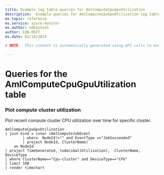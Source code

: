 ```yaml
---
title: Example log table queries for AmlComputeCpuGpuUtilization
description:  Example queries for AmlComputeCpuGpuUtilization log table
ms.topic: reference
ms.service: azure-monitor
ms.author: edbaynash
author: EdB-MSFT
ms.date: 02/18/2024

# NOTE:  This content is automatically generated using API calls to Azure. Any edits made on these files will be overwritten in the next run of the script. 

---
```


# Queries for the AmlComputeCpuGpuUtilization table


### Plot compute cluster utilization  


Plot recent compute cluster CPU utilization over time for specific cluster.  

```query
AmlComputeCpuGpuUtilization
| join kind = inner (AmlComputeJobEvent
        | where  NodeId!="" and EventType =="JobSucceeded"
        | project NodeId, ClusterName)
    on NodeId 
| project TimeGenerated, todecimal(Utilization),  ClusterName, DeviceType
| where ClusterName=="Cpu-cluster" and DeviceType=="CPU"
| limit 100
| render timechart   
```

